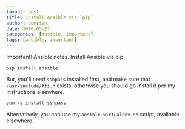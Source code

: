 ```yaml
---
layout: post
title: Install Ansible via `pip`
author: quorten
date: 2016-05-27
categories: [ansible, important]
tags: [ansible, important]
---
```


Important!  Ansible notes.  Install Ansible via pip:

    pip install ansible

But, you'll need `sshpass` installed first, and make sure that
`/usr/include/ffi.h` exists, otherwise you should go install it per my
instructions elsewhere.

    yum -y install sshpass

Alternatively, you can use my `ansible-virtualenv.sh` script,
available elsewhere.

